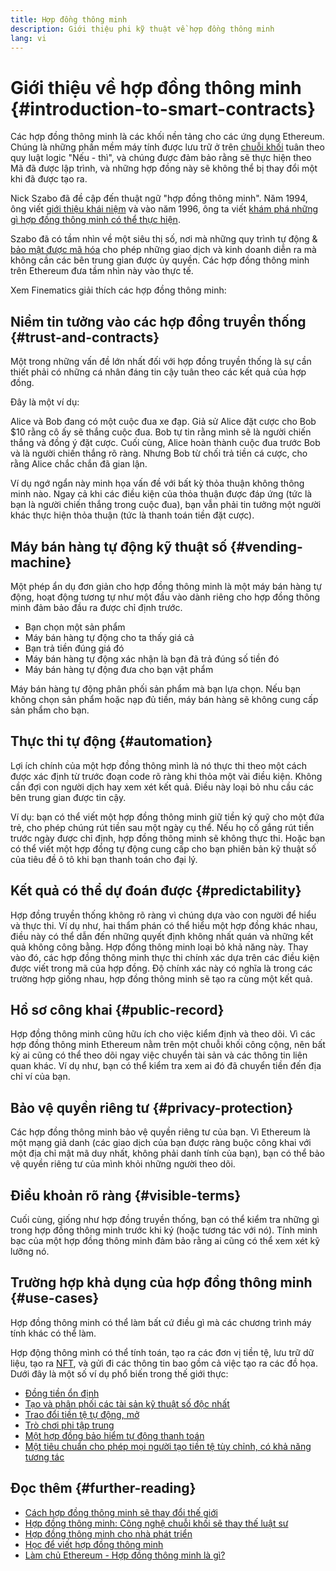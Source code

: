 ```yaml
---
title: Hợp đồng thông minh
description: Giới thiệu phi kỹ thuật về hợp đồng thông minh
lang: vi
---
```


# Giới thiệu về hợp đồng thông minh {#introduction-to-smart-contracts}

Các hợp đồng thông minh là các khối nền tảng cho các ứng dụng Ethereum. Chúng là những phần mềm máy tính được lưu trữ ở trên [chuỗi khối](/glossary/#blockchain) tuân theo quy luật logic "Nếu - thì", và chúng được đảm bảo rằng sẽ thực hiện theo Mã đã được lập trình, và những hợp đồng này sẽ không thể bị thay đổi một khi đã được tạo ra.

Nick Szabo đã đề cập đến thuật ngữ "hợp đồng thông minh". Năm 1994, ông viết [giới thiệu khái niệm](https://www.fon.hum.uva.nl/rob/Courses/InformationInSpeech/CDROM/Literature/LOTwinterschool2006/szabo.best.vwh.net/smart.contracts.html) và vào năm 1996, ông ta viết [khám phá những gì hợp đồng thông minh có thể thực hiện](https://www.fon.hum.uva.nl/rob/Courses/InformationInSpeech/CDROM/Literature/LOTwinterschool2006/szabo.best.vwh.net/smart_contracts_2.html).

Szabo đã có tầm nhìn về một siêu thị số, nơi mà những quy trình tự động & [bảo mật được mã hóa](/glossary/#cryptography) cho phép những giao dịch và kinh doanh diễn ra mà không cần các bên trung gian được ủy quyền. Các hợp đồng thông minh trên Ethereum đưa tầm nhìn này vào thực tế.

Xem Finematics giải thích các hợp đồng thông minh:

<YouTube id="pWGLtjG-F5c" />

## Niềm tin tưởng vào các hợp đồng truyền thống {#trust-and-contracts}

Một trong những vấn đề lớn nhất đối với hợp đồng truyền thống là sự cần thiết phải có những cá nhân đáng tin cậy tuân theo các kết quả của hợp đồng.

Đây là một ví dụ:

Alice và Bob đang có một cuộc đua xe đạp. Giả sử Alice đặt cược cho Bob $10 rằng cô ấy sẽ thắng cuộc đua. Bob tự tin rằng mình sẽ là người chiến thắng và đồng ý đặt cược. Cuối cùng, Alice hoàn thành cuộc đua trước Bob và là người chiến thắng rõ ràng. Nhưng Bob từ chối trả tiền cá cược, cho rằng Alice chắc chắn đã gian lận.

Ví dụ ngớ ngẩn này minh họa vấn đề với bất kỳ thỏa thuận không thông minh nào. Ngay cả khi các điều kiện của thỏa thuận được đáp ứng (tức là bạn là người chiến thắng trong cuộc đua), bạn vẫn phải tin tưởng một người khác thực hiện thỏa thuận (tức là thanh toán tiền đặt cược).

## Máy bán hàng tự động kỹ thuật số {#vending-machine}

Một phép ẩn dụ đơn giản cho hợp đồng thông minh là một máy bán hàng tự động, hoạt động tương tự như một đầu vào dành riêng cho hợp đồng thông minh đảm bảo đầu ra được chỉ định trước.

- Bạn chọn một sản phẩm
- Máy bán hàng tự động cho ta thấy giá cả
- Bạn trả tiền đúng giá đó
- Máy bán hàng tự động xác nhận là bạn đã trả đúng số tiền đó
- Máy bán hàng tự động đưa cho bạn vật phẩm

Máy bán hàng tự động phân phối sản phẩm mà bạn lựa chọn. Nếu bạn không chọn sản phẩm hoặc nạp đủ tiền, máy bán hàng sẽ không cung cấp sản phẩm cho bạn.

## Thực thi tự động {#automation}

Lợi ích chính của một hợp đồng thông mình là nó thực thi theo một cách được xác định từ trước đoạn code rõ ràng khi thỏa một vài điều kiện. Không cần đợi con người dịch hay xem xét kết quả. Điều này loại bỏ nhu cầu các bên trung gian được tin cậy.

Ví dụ: bạn có thể viết một hợp đồng thông minh giữ tiền ký quỹ cho một đứa trẻ, cho phép chúng rút tiền sau một ngày cụ thể. Nếu họ cố gắng rút tiền trước ngày được chỉ định, hợp đồng thông minh sẽ không thực thi. Hoặc bạn có thể viết một hợp đồng tự động cung cấp cho bạn phiên bản kỹ thuật số của tiêu đề ô tô khi bạn thanh toán cho đại lý.

## Kết quả có thể dự đoán được {#predictability}

Hợp đồng truyền thống không rõ ràng vì chúng dựa vào con người để hiểu và thực thi. Ví dụ như, hai thẩm phán có thể hiểu một hợp đồng khác nhau, điều này có thể dẫn đến những quyết định không nhất quán và những kết quả không công bằng. Hợp đồng thông minh loại bỏ khả năng này. Thay vào đó, các hợp đồng thông minh thực thi chính xác dựa trên các điều kiện được viết trong mã của hợp đồng. Độ chính xác này có nghĩa là trong các trường hợp giống nhau, hợp đồng thông minh sẽ tạo ra cùng một kết quả.

## Hồ sơ công khai {#public-record}

Hợp đồng thông minh cũng hữu ích cho việc kiểm định và theo dõi. Vì các hợp đồng thông minh Ethereum nằm trên một chuỗi khối công cộng, nên bất kỳ ai cũng có thể theo dõi ngay việc chuyển tài sản và các thông tin liên quan khác. Ví dụ như, bạn có thể kiểm tra xem ai đó đã chuyển tiền đến địa chỉ ví của bạn.

## Bảo vệ quyền riêng tư {#privacy-protection}

Các hợp đồng thông minh bảo vệ quyền riêng tư của bạn. Vì Ethereum là một mạng giả danh (các giao dịch của bạn được ràng buộc công khai với một địa chỉ mật mã duy nhất, không phải danh tính của bạn), bạn có thể bảo vệ quyền riêng tư của mình khỏi những người theo dõi.

## Điều khoản rõ ràng {#visible-terms}

Cuối cùng, giống như hợp đồng truyền thống, bạn có thể kiểm tra những gì trong hợp đồng thông minh trước khi ký (hoặc tương tác với nó). Tính minh bạc của một hợp đồng thông minh đảm bảo rằng ai cũng có thể xem xét kỹ lưỡng nó.

## Trường hợp khả dụng của hợp đồng thông minh {#use-cases}

Hợp đồng thông minh có thể làm bất cứ điều gì mà các chương trình máy tính khác có thể làm.

Hợp động thông mình có thể tính toán, tạo ra các đơn vị tiền tệ, lưu trữ dữ liệu, tạo ra [NFT](/glossary/#nft), và gửi đi các thông tin bao gồm cả việc tạo ra các đồ họa. Dưới đây là một số ví dụ phổ biến trong thế giới thực:

- [Đồng tiền ổn định](/stablecoins/)
- [Tạo và phân phối các tài sản kỹ thuật số độc nhất](/nft/)
- [Trao đổi tiền tệ tự động, mở](/get-eth/#dex)
- [Trò chơi phi tập trung](/apps/categories/gaming)
- [Một hợp đồng bảo hiểm tự động thanh toán](https://etherisc.com/)
- [Một tiêu chuẩn cho phép mọi người tạo tiền tệ tùy chỉnh, có khả năng tương tác](/developers/docs/standards/tokens/)

## Đọc thêm {#further-reading}

- [Cách hợp đồng thông minh sẽ thay đổi thế giới](https://www.youtube.com/watch?v=pA6CGuXEKtQ)
- [Hợp đồng thông minh: Công nghệ chuỗi khối sẽ thay thế luật sư](https://blockgeeks.com/guides/smart-contracts/)
- [Hợp đồng thông minh cho nhà phát triển](/developers/docs/smart-contracts/)
- [Học để viết hợp đồng thông minh](/developers/learning-tools/)
- [Làm chủ Ethereum - Hợp đồng thông minh là gì?](https://github.com/ethereumbook/ethereumbook/blob/develop/07smart-contracts-solidity.asciidoc#what-is-a-smart-contract)
